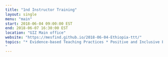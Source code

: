 ```yaml
---
title: "1nd Instructor Training"
layout: single
menu: "main"
start: 2018-06-04 09:00:00 EST
end: 2018-06-07 16:30:00 EST
location: "GIZ Main office"
website: "https://mesfind.github.io/2018-06-04-Ethiopia-ttt/"
topics: "* Evidence-based Teaching Practices * Positive and Inclusive Environments * Pedagogy * Community Building *
"
---
```

